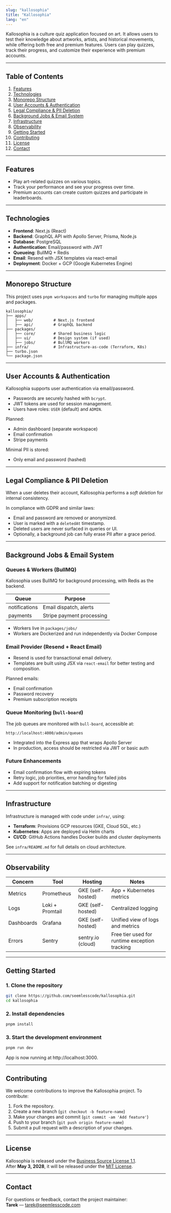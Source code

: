 ```yaml
---
slug: "kallosophia"
title: "Kallosophia"
lang: "en"
---
```


Kallosophia is a culture quiz application focused on art. It allows users to test their knowledge about artworks, artists, and historical movements, while offering both free and premium features. Users can play quizzes, track their progress, and customize their experience with premium accounts.

---

## Table of Contents

1. [Features](#features)
2. [Technologies](#technologies)
3. [Monorepo Structure](#monorepo-structure)
4. [User Accounts & Authentication](#user-accounts--authentication)
5. [Legal Compliance & PII Deletion](#legal-compliance--pii-deletion)
6. [Background Jobs & Email System](#background-jobs--email-system)
7. [Infrastructure](#infrastructure)
8. [Observability](#observability)
9. [Getting Started](#getting-started)
10. [Contributing](#contributing)
11. [License](#license)
12. [Contact](#contact)

---

## Features

- Play art-related quizzes on various topics.
- Track your performance and see your progress over time.
- Premium accounts can create custom quizzes and participate in leaderboards.

---

## Technologies

- **Frontend**: Next.js (React)
- **Backend**: GraphQL API with Apollo Server, Prisma, Node.js
- **Database**: PostgreSQL
- **Authentication**: Email/password with JWT
- **Queueing**: BullMQ + Redis
- **Email**: Resend with JSX templates via react-email
- **Deployment**: Docker + GCP (Google Kubernetes Engine)

---

## Monorepo Structure

This project uses `pnpm workspaces` and `turbo` for managing multiple apps and packages.

```
kallosophia/
├── apps/
│   ├── web/         # Next.js frontend
│   ├── api/         # GraphQL backend
├── packages/
│   ├── core/        # Shared business logic
│   ├── ui/          # Design system (if used)
│   ├── jobs/        # BullMQ workers
├── infra/           # Infrastructure-as-code (Terraform, K8s)
├── turbo.json
└── package.json
```

---

## User Accounts & Authentication

Kallosophia supports user authentication via email/password.

- Passwords are securely hashed with `bcrypt`.
- JWT tokens are used for session management.
- Users have roles: `USER` (default) and `ADMIN`.

Planned:

- Admin dashboard (separate workspace)
- Email confirmation
- Stripe payments

Minimal PII is stored:

- Only email and password (hashed)

---

## Legal Compliance & PII Deletion

When a user deletes their account, Kallosophia performs a _soft deletion_ for internal consistency.

In compliance with GDPR and similar laws:

- Email and password are removed or anonymized.
- User is marked with a `deletedAt` timestamp.
- Deleted users are never surfaced in queries or UI.
- Optionally, a background job can fully erase PII after a grace period.

---

## Background Jobs & Email System

### Queues & Workers (BullMQ)

Kallosophia uses BullMQ for background processing, with Redis as the backend.

| Queue         | Purpose                   |
| ------------- | ------------------------- |
| notifications | Email dispatch, alerts    |
| payments      | Stripe payment processing |

- Workers live in `packages/jobs/`
- Workers are Dockerized and run independently via Docker Compose

### Email Provider (Resend + React Email)

- Resend is used for transactional email delivery.
- Templates are built using JSX via `react-email` for better testing and composition.

Planned emails:

- Email confirmation
- Password recovery
- Premium subscription receipts

### Queue Monitoring (`bull-board`)

The job queues are monitored with `bull-board`, accessible at:

```
http://localhost:4000/admin/queues
```

- Integrated into the Express app that wraps Apollo Server
- In production, access should be restricted via JWT or basic auth

### Future Enhancements

- Email confirmation flow with expiring tokens
- Retry logic, job priorities, error handling for failed jobs
- Add support for notification batching or digesting

---

## Infrastructure

Infrastructure is managed with code under `infra/`, using:

- **Terraform**: Provisions GCP resources (GKE, Cloud SQL, etc.)
- **Kubernetes**: Apps are deployed via Helm charts
- **CI/CD**: GitHub Actions handles Docker builds and cluster deployments

See `infra/README.md` for full details on cloud architecture.

---

## Observability

| Concern    | Tool            | Hosting           | Notes                                         |
| ---------- | --------------- | ----------------- | --------------------------------------------- |
| Metrics    | Prometheus      | GKE (self-hosted) | App + Kubernetes metrics                      |
| Logs       | Loki + Promtail | GKE (self-hosted) | Centralized logging                           |
| Dashboards | Grafana         | GKE (self-hosted) | Unified view of logs and metrics              |
| Errors     | Sentry          | sentry.io (cloud) | Free tier used for runtime exception tracking |

---

## Getting Started

### 1. Clone the repository

```bash
git clone https://github.com/seemlesscode/kallosophia.git
cd kallosophia
```

### 2. Install dependencies

```bash
pnpm install
```

### 3. Start the development environment

```bash
pnpm run dev
```

App is now running at http://localhost:3000.

---

## Contributing

We welcome contributions to improve the Kallosophia project. To contribute:

1. Fork the repository.
2. Create a new branch (`git checkout -b feature-name`)
3. Make your changes and commit (`git commit -am 'Add feature'`)
4. Push to your branch (`git push origin feature-name`)
5. Submit a pull request with a description of your changes.

---

## License

Kallosophia is released under the [Business Source License 1.1](./LICENSE).  
After **May 3, 2028**, it will be released under the [MIT License](./LICENSE-MIT).

---

## Contact

For questions or feedback, contact the project maintainer:  
**Tarek** — [tarek@seemlesscode.com](mailto:tarek@seemlesscode.com)
